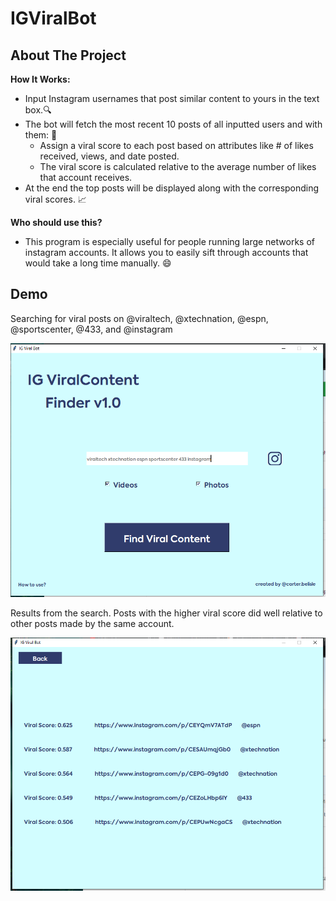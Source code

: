 # IGViralBot

## About The Project

<b> How It Works: </b>
* Input Instagram usernames that post similar content to yours in the text box.🔍
* The bot will fetch the most recent 10 posts of all inputted users and with them: 👾
  * Assign a viral score to each post based on attributes like # of likes received, views, and date posted.
  * The viral score is calculated relative to the average number of likes that account receives.
 * At the end the top posts will be displayed along with the corresponding viral scores. 📈 

<b> Who should use this? </b>
* This program is especially useful for people running large networks of instagram accounts. It allows you to easily sift through accounts that would take a long time manually. 😄

## Demo

Searching for viral posts on @viraltech, @xtechnation, @espn, @sportscenter, @433, and @instagram
&nbsp;&nbsp;


![Main page](https://github.com/Carter4502/IG-Viral-Bot-w-GUI/blob/master/homepage.PNG)

Results from the search. Posts with the higher viral score did well relative to other posts made by the same account.
&nbsp;&nbsp;

![Results page](https://github.com/Carter4502/IG-Viral-Bot-w-GUI/blob/master/results.PNG)

